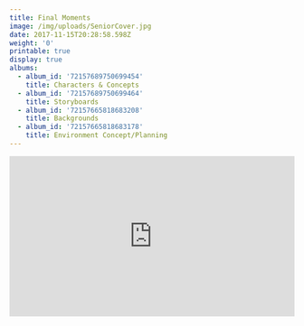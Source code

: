 ```yaml
---
title: Final Moments
image: /img/uploads/SeniorCover.jpg
date: 2017-11-15T20:28:58.598Z
weight: '0'
printable: true
display: true
albums:
  - album_id: '72157689750699454'
    title: Characters & Concepts
  - album_id: '72157689750699464'
    title: Storyboards
  - album_id: '72157665818683208'
    title: Backgrounds
  - album_id: '72157665818683178'
    title: Environment Concept/Planning
---
```

<div class="video-wrapper" style="position:relative;height:0;padding-bottom:56.25%"><iframe src="https://www.youtube.com/embed/a_pKuOMkCyE?ecver=2" width="640" height="360" frameborder="0" gesture="media" style="position:absolute;width:100%;height:100%;left:0" class="video" allowfullscreen></iframe></div>
